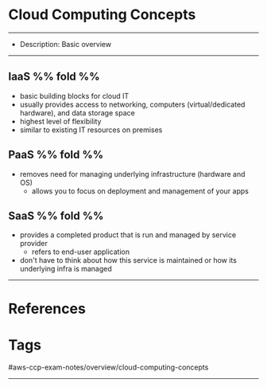 
# Cloud Computing Concepts
---
- Description: Basic overview
---
## IaaS  %% fold %%
- basic building blocks for cloud IT
- usually provides access to networking, computers (virtual/dedicated hardware), and data storage space
- highest level of flexibility
- similar to existing IT resources on premises
## PaaS %% fold %%
- removes need for managing underlying infrastructure (hardware and OS)
	- allows you to focus on deployment and management of your apps
## SaaS %% fold %%
- provides a completed product that is run and managed by service provider
	- refers to end-user application
- don't have to think about how this service is maintained or how its underlying infra is managed
---
# References

# Tags
#aws-ccp-exam-notes/overview/cloud-computing-concepts

---